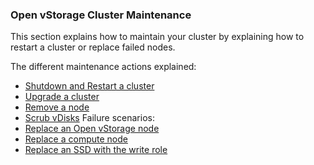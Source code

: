 ### Open vStorage Cluster Maintenance

This section explains how to maintain your cluster by explaining how to restart a cluster or replace failed nodes.

The different maintenance actions explained:
* [Shutdown and Restart a cluster](shutdownrestart.md)
* [Upgrade a cluster](upgrade.md)
* [Remove a node](removenode.md)
* [Scrub vDisks](scrubbing.md)
Failure scenarios:
* [Replace an Open vStorage node](replacenode.md)
* [Replace a compute node](replacecpu.md)
* [Replace an SSD with the write role](replacewrite.md)

